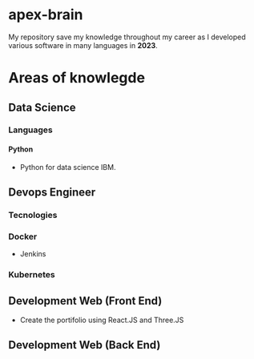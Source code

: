 # apex-brain
My repository save my knowledge throughout my career as I developed various software in many languages in **2023**.

# Areas of knowlegde

## Data Science
### Languages
#### Python
- Python for data science IBM.


## Devops Engineer
### Tecnologies
### Docker
  - Jenkins
### Kubernetes

## Development Web (Front End)
- Create the portifolio using React.JS and Three.JS

## Development Web (Back End)
